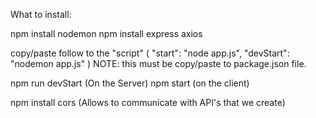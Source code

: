What to install:

npm install nodemon
npm install express axios

copy/paste follow to the "script"
(
    "start": "node app.js",
    "devStart": "nodemon app.js"
)
NOTE: this must be copy/paste to package.json file.

npm run devStart    (On the Server)
npm start           (on the client)


npm install cors
(Allows to communicate with API's that we create)